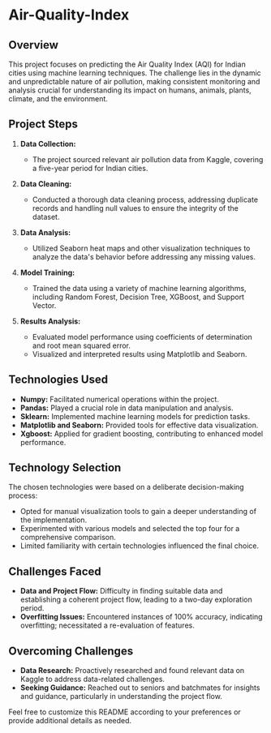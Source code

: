 # Air-Quality-Index

## Overview

This project focuses on predicting the Air Quality Index (AQI) for Indian cities using machine learning techniques. The challenge lies in the dynamic and unpredictable nature of air pollution, making consistent monitoring and analysis crucial for understanding its impact on humans, animals, plants, climate, and the environment.

## Project Steps

1. **Data Collection:**
   - The project sourced relevant air pollution data from Kaggle, covering a five-year period for Indian cities.

2. **Data Cleaning:**
   - Conducted a thorough data cleaning process, addressing duplicate records and handling null values to ensure the integrity of the dataset.

3. **Data Analysis:**
   - Utilized Seaborn heat maps and other visualization techniques to analyze the data's behavior before addressing any missing values.

4. **Model Training:**
   - Trained the data using a variety of machine learning algorithms, including Random Forest, Decision Tree, XGBoost, and Support Vector.

5. **Results Analysis:**
   - Evaluated model performance using coefficients of determination and root mean squared error.
   - Visualized and interpreted results using Matplotlib and Seaborn.

## Technologies Used

- **Numpy:** Facilitated numerical operations within the project.
- **Pandas:** Played a crucial role in data manipulation and analysis.
- **Sklearn:** Implemented machine learning models for prediction tasks.
- **Matplotlib and Seaborn:** Provided tools for effective data visualization.
- **Xgboost:** Applied for gradient boosting, contributing to enhanced model performance.

## Technology Selection

The chosen technologies were based on a deliberate decision-making process:
- Opted for manual visualization tools to gain a deeper understanding of the implementation.
- Experimented with various models and selected the top four for a comprehensive comparison.
- Limited familiarity with certain technologies influenced the final choice.

## Challenges Faced

- **Data and Project Flow:** Difficulty in finding suitable data and establishing a coherent project flow, leading to a two-day exploration period.
- **Overfitting Issues:** Encountered instances of 100% accuracy, indicating overfitting; necessitated a re-evaluation of features.

## Overcoming Challenges

- **Data Research:** Proactively researched and found relevant data on Kaggle to address data-related challenges.
- **Seeking Guidance:** Reached out to seniors and batchmates for insights and guidance, particularly in understanding the project flow.

Feel free to customize this README according to your preferences or provide additional details as needed.
